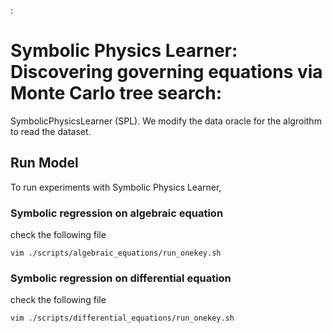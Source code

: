 :

# Symbolic Physics Learner: Discovering governing equations via Monte Carlo tree search:

SymbolicPhysicsLearner (SPL). We modify the data oracle for the algroithm to read the dataset.

## Run Model
 To run experiments with Symbolic Physics Learner, 

### Symbolic regression on algebraic equation
check the following file
```commandline
vim ./scripts/algebraic_equations/run_onekey.sh                               
```

### Symbolic regression on differential equation
check the following file
```commandline
vim ./scripts/differential_equations/run_onekey.sh
```